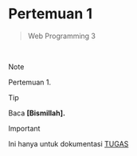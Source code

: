 # Pertemuan 1
> Web Programming 3
<br>

> [!NOTE]
> Pertemuan 1.

> [!TIP]
>Baca **[Bismillah].**

> [!IMPORTANT]
> Ini hanya untuk dokumentasi <ins>TUGAS</ins>

